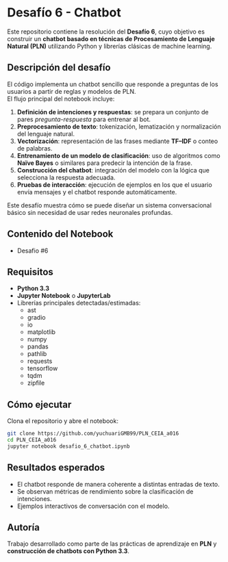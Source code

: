 # Desafío 6 - Chatbot

Este repositorio contiene la resolución del **Desafío 6**, cuyo objetivo es construir un **chatbot basado en técnicas de Procesamiento de Lenguaje Natural (PLN)** utilizando Python y librerías clásicas de machine learning.

## Descripción del desafío
El código implementa un chatbot sencillo que responde a preguntas de los usuarios a partir de reglas y modelos de PLN.  
El flujo principal del notebook incluye:

1. **Definición de intenciones y respuestas**: se prepara un conjunto de pares *pregunta-respuesta* para entrenar al bot.  
2. **Preprocesamiento de texto**: tokenización, lematización y normalización del lenguaje natural.  
3. **Vectorización**: representación de las frases mediante **TF–IDF** o conteo de palabras.  
4. **Entrenamiento de un modelo de clasificación**: uso de algoritmos como **Naïve Bayes** o similares para predecir la intención de la frase.  
5. **Construcción del chatbot**: integración del modelo con la lógica que selecciona la respuesta adecuada.  
6. **Pruebas de interacción**: ejecución de ejemplos en los que el usuario envía mensajes y el chatbot responde automáticamente.  

Este desafío muestra cómo se puede diseñar un sistema conversacional básico sin necesidad de usar redes neuronales profundas.

## Contenido del Notebook
- Desafio #6

## Requisitos
- **Python 3.3**
- **Jupyter Notebook** o **JupyterLab**
- Librerías principales detectadas/estimadas:
  - ast
  - gradio
  - io
  - matplotlib
  - numpy
  - pandas
  - pathlib
  - requests
  - tensorflow
  - tqdm
  - zipfile

## Cómo ejecutar

Clona el repositorio y abre el notebook:

```bash
git clone https://github.com/yuchuariGMB99/PLN_CEIA_a016
cd PLN_CEIA_a016
jupyter notebook desafio_6_chatbot.ipynb
```


## Resultados esperados
- El chatbot responde de manera coherente a distintas entradas de texto.  
- Se observan métricas de rendimiento sobre la clasificación de intenciones.  
- Ejemplos interactivos de conversación con el modelo.  

## Autoría
Trabajo desarrollado como parte de las prácticas de aprendizaje en **PLN** y **construcción de chatbots con Python 3.3**.
